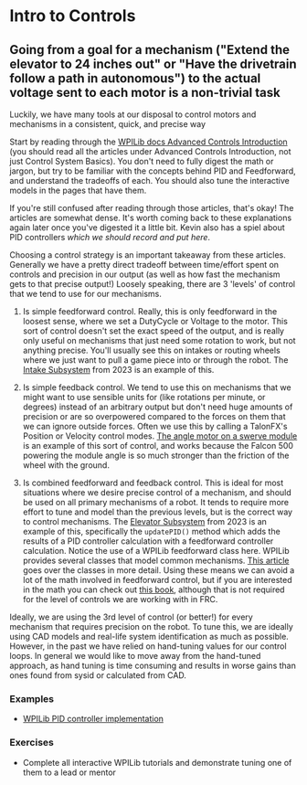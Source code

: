 # Intro to Controls

## Going from a goal for a mechanism ("Extend the elevator to 24 inches out" or "Have the drivetrain follow a path in autonomous") to the actual voltage sent to each motor is a non-trivial task

Luckily, we have many tools at our disposal to control motors and mechanisms in a consistent, quick, and precise way

Start by reading through the [WPILib docs Advanced Controls Introduction](https://docs.wpilib.org/en/stable/docs/software/advanced-controls/introduction/control-system-basics.html) (you should read all the articles under Advanced Controls Introduction, not just Control System Basics).
You don't need to fully digest the math or jargon, but try to be familiar with the concepts behind PID and Feedforward, and understand the tradeoffs of each.
You should also tune the interactive models in the pages that have them.

If you're still confused after reading through those articles, that's okay! The articles are somewhat dense.
It's worth coming back to these explanations again later once you've digested it a little bit.
Kevin also has a spiel about PID controllers *which we should record and put here*.

Choosing a control strategy is an important takeaway from these articles.
Generally we have a pretty direct tradeoff between time/effort spent on controls and precision in our output (as well as how fast the mechanism gets to that precise output!)
Loosely speaking, there are 3 'levels' of control that we tend to use for our mechanisms.

1. Is simple feedforward control.
Really, this is only feedforward in the loosest sense, where we set a DutyCycle or Voltage to the motor.
This sort of control doesn't set the exact speed of the output, and is really only useful on mechanisms that just need some rotation to work, but not anything precise.
You'll usually see this on intakes or routing wheels where we just want to pull a game piece into or through the robot.
The [Intake Subsystem](https://github.com/HighlanderRobotics/Charged-Up/blob/main/src/main/java/frc/robot/subsystems/IntakeSubsystem.java) from 2023 is an example of this.

2. Is simple feedback control.
We tend to use this on mechanisms that we might want to use sensible units for (like rotations per minute, or degrees) instead of an arbitrary output but don't need huge amounts of precision or are so overpowered compared to the forces on them that we can ignore outside forces.
Often we use this by calling a TalonFX's Position or Velocity control modes.
[The angle motor on a swerve module](https://github.com/HighlanderRobotics/Charged-Up/blob/main/src/main/java/frc/robot/SwerveModule.java) is an example of this sort of control, and works because the Falcon 500 powering the module angle is so much stronger than the friction of the wheel with the ground.

3. Is combined feedforward and feedback control.
This is ideal for most situations where we desire precise control of a mechanism, and should be used on all primary mechanisms of a robot.
It tends to require more effort to tune and model than the previous levels, but is the correct way to control mechanisms.
The [Elevator Subsystem](https://github.com/HighlanderRobotics/Charged-Up/blob/main/src/main/java/frc/robot/subsystems/ElevatorSubsystem.java) from 2023 is an example of this, specifically the `updatePID()` method which adds the results of a PID controller calculation with a feedforward controller calculation.
Notice the use of a WPILib feedforward class here.
WPILib provides several classes that model common mechanisms.
[This article](https://docs.wpilib.org/en/stable/docs/software/advanced-controls/controllers/feedforward.html#feedforward-control-in-wpilib) goes over the classes in more detail.
Using these means we can avoid a lot of the math involved in feedforward control, but if you are interested in the math you can check out [this book](https://file.tavsys.net/control/controls-engineering-in-frc.pdf), although that is not required for the level of controls we are working with in FRC.

Ideally, we are using the 3rd level of control (or better!) for every mechanism that requires precision on the robot.
To tune this, we are ideally using CAD models and real-life system identification as much as possible.
However, in the past we have relied on hand-tuning values for our control loops.
In general we would like to move away from the hand-tuned approach, as hand tuning is time consuming and results in worse gains than ones found from sysid or calculated from CAD.

### Examples

- [WPILib PID controller implementation](https://github.com/wpilibsuite/allwpilib/blob/01490fc77b3543f80c47252d4bb1f44eb0573006/wpimath/src/main/java/edu/wpi/first/math/controller/PIDController.java)

### Exercises

- Complete all interactive WPILib tutorials and demonstrate tuning one of them to a lead or mentor
